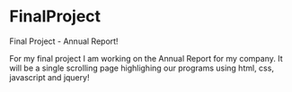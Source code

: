 # FinalProject
Final Project - Annual Report!

For my final project I am working on the Annual Report for my company. It will be a single scrolling page highlighing our programs using html, css, javascript and jquery!
